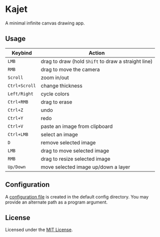 # Kajet

A minimal infinite canvas drawing app.

## Usage

| Keybind | Action |
| ------- | ------ |
| `LMB`         | drag to draw (hold `Shift` to draw a straight line) |
| `RMB`         | drag to move the camera |
| `Scroll`      | zoom in/out |
| `Ctrl+Scroll` | change thickness |
| `Left/Right`  | cycle colors |
| `Ctrl+RMB`    | drag to erase |
| `Ctrl+Z`      | undo |
| `Ctrl+Y`      | redo |
| `Ctrl+V`      | paste an image from clipboard |
| `Ctrl+LMB`    | select an image |
| `D`           | remove selected image |
| `LMB`         | drag to move selected image |
| `RMB`         | drag to resize selected image |
| `Up/Down`     | move selected image up/down a layer |

## Configuration

A [configuration file] is created in the default config directory.
You may provide an alternate path as a program argument.

[configuration file]: https://github.com/FreePlacki/kajet/blob/main/kajet.conf

## License

Licensed under the [MIT License].

[MIT License]: https://github.com/FreePlacki/kajet/blob/main/LICENSE

